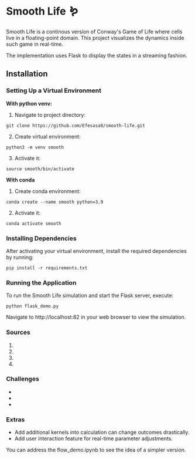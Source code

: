 # Smooth Life 🪱

Smooth Life is a continous version of Conway's Game of Life where cells live in a floating-point domain. This project visualizes the dynamics inside such game in real-time.

The implementation uses Flask to display the states in a streaming fashion.

## Installation

### Setting Up a Virtual Environment

**With python venv:**

1. Navigate to project directory:

```console
git clone https://github.com/Efesasa0/smooth-life.git
```

2. Create virtual environment:

```console
python3 -m venv smooth
```

3. Activate it:

```console
source smooth/bin/activate

```

**With conda**

1. Create conda environment:

```console
conda create --name smooth python=3.9
```

2. Activate it:

```console
conda activate smooth

```

### Installing Dependencies

After activating your virtual environment, install the required dependencies by running:

```console
pip install -r requirements.txt
```

### Running the Application
To run the Smooth Life simulation and start the Flask server, execute:

```console
python flask_demo.py
```

Navigate to http://localhost:82 in your web browser to view the simulation.

### Sources

1.
2.
3.
4.

### Challenges

*
*
*

### Extras

* Add additional kernels into calculation can change outcomes drastically.
* Add user interaction feature for real-time parameter adjustments.

You can address the flow_demo.ipynb to see the idea of a simpler version.
